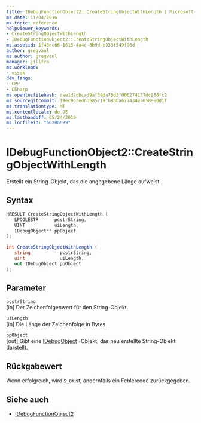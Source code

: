 ```yaml
---
title: IDebugFunctionObject2::CreateStringObjectWithLength | Microsoft-Dokumentation
ms.date: 11/04/2016
ms.topic: reference
helpviewer_keywords:
- CreateStringObjectWithLength
- IDebugFunctionObject2::CreateStringObjectWithLength
ms.assetid: 1f43ec66-1615-4a4c-8b9d-e933f549f96d
author: gregvanl
ms.author: gregvanl
manager: jillfra
ms.workload:
- vssdk
dev_langs:
- CPP
- CSharp
ms.openlocfilehash: cae1d7cbcad9af39da75d3f006274137dc886fc2
ms.sourcegitcommit: 19ec963ed6d585719cb83ba677434ea6580e0d1f
ms.translationtype: MT
ms.contentlocale: de-DE
ms.lasthandoff: 05/24/2019
ms.locfileid: "66200699"
---
```

# <a name="idebugfunctionobject2createstringobjectwithlength"></a>IDebugFunctionObject2::CreateStringObjectWithLength
Erstellt ein String-Objekt, das die angegebene Länge aufweist.

## <a name="syntax"></a>Syntax

```cpp
HRESULT CreateStringObjectWithLength (
   LPCOLESTR      pcstrString,
   UINT           uiLength,
   IDebugObject** ppObject
);
```

```csharp
int CreateStringObjectWithLength (
   string           pcstrString,
   uint             uiLength,
   out IDebugObject ppObject
);
```

## <a name="parameters"></a>Parameter
`pcstrString`\
[in] Der Zeichenfolgenwert für den String-Objekt.

`uiLength`\
[in] Die Länge der Zeichenfolge in Bytes.

`ppObject`\
[out] Gibt eine [IDebugObject](../../../extensibility/debugger/reference/idebugobject.md) -Objekt, das neu erstellte String-Objekt darstellt.

## <a name="return-value"></a>Rückgabewert
 Wenn erfolgreich, wird `S_OK`ist, andernfalls ein Fehlercode zurückgegeben.

## <a name="see-also"></a>Siehe auch
- [IDebugFunctionObject2](../../../extensibility/debugger/reference/idebugfunctionobject2.md)